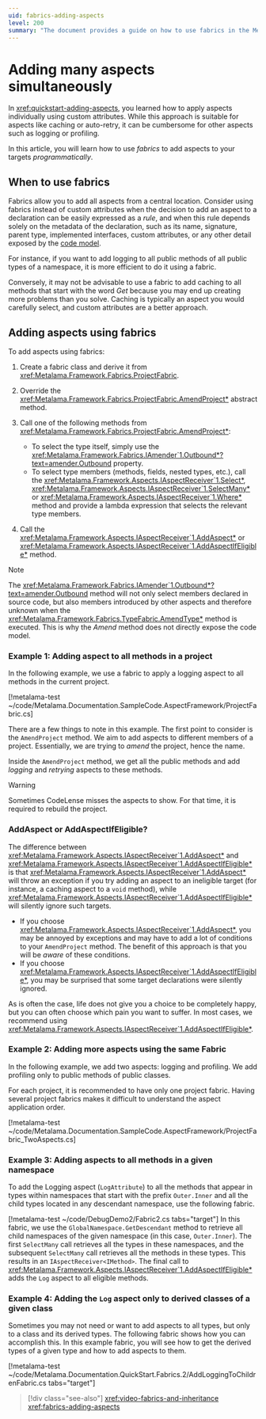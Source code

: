 ```yaml
---
uid: fabrics-adding-aspects
level: 200
summary: "The document provides a guide on how to use fabrics in the Metalama Framework to programmatically add aspects to targets, with examples and recommendations on when to use fabrics versus custom attributes."
---
```


# Adding many aspects simultaneously

In <xref:quickstart-adding-aspects>, you learned how to apply aspects individually using custom attributes. While this approach is suitable for aspects like caching or auto-retry, it can be cumbersome for other aspects such as logging or profiling.

In this article, you will learn how to use _fabrics_ to add aspects to your targets _programmatically_.

## When to use fabrics

Fabrics allow you to add all aspects from a central location. Consider using fabrics instead of custom attributes when the decision to add an aspect to a declaration can be easily expressed as a _rule_, and when this rule depends solely on the metadata of the declaration, such as its name, signature, parent type, implemented interfaces, custom attributes, or any other detail exposed by the [code model](xref:Metalama.Framework.Code).

For instance, if you want to add logging to all public methods of all public types of a namespace, it is more efficient to do it using a fabric.

Conversely, it may not be advisable to use a fabric to add caching to all methods that start with the word _Get_ because you may end up creating more problems than you solve. Caching is typically an aspect you would carefully select, and custom attributes are a better approach.

## Adding aspects using fabrics

To add aspects using fabrics:

1. Create a fabric class and derive it from <xref:Metalama.Framework.Fabrics.ProjectFabric>.

2. Override the <xref:Metalama.Framework.Fabrics.ProjectFabric.AmendProject*> abstract method.

3. Call one of the following methods from <xref:Metalama.Framework.Fabrics.ProjectFabric.AmendProject*>:

   * To select the type itself, simply use the <xref:Metalama.Framework.Fabrics.IAmender`1.Outbound*?text=amender.Outbound> property.
   * To select type members (methods, fields, nested types, etc.), call the <xref:Metalama.Framework.Aspects.IAspectReceiver`1.Select*>, <xref:Metalama.Framework.Aspects.IAspectReceiver`1.SelectMany*> or <xref:Metalama.Framework.Aspects.IAspectReceiver`1.Where*> method and provide a lambda expression that selects the relevant type members.

4. Call the <xref:Metalama.Framework.Aspects.IAspectReceiver`1.AddAspect*> or  <xref:Metalama.Framework.Aspects.IAspectReceiver`1.AddAspectIfEligible*> method.

> [!NOTE]
> The <xref:Metalama.Framework.Fabrics.IAmender`1.Outbound*?text=amender.Outbound> method will not only select members declared in source code, but also members introduced by other aspects and therefore unknown when the  <xref:Metalama.Framework.Fabrics.TypeFabric.AmendType*> method is executed. This is why the _Amend_ method does not directly expose the code model.


### Example 1: Adding aspect to all methods in a project

In the following example, we use a fabric to apply a logging aspect to all methods in the current project.

[!metalama-test  ~/code/Metalama.Documentation.SampleCode.AspectFramework/ProjectFabric.cs]

There are a few things to note in this example. The first point to consider is the `AmendProject` method. We aim to add aspects to different members of a project. Essentially, we are trying to _amend_ the project, hence the name.

Inside the `AmendProject` method, we get all the public methods and add _logging_ and _retrying_ aspects to these methods.

> [!WARNING]
> Sometimes CodeLense misses the aspects to show. For that time, it is required to rebuild the project.

### AddAspect or AddAspectIfEligible?

The difference between <xref:Metalama.Framework.Aspects.IAspectReceiver`1.AddAspect*> and  <xref:Metalama.Framework.Aspects.IAspectReceiver`1.AddAspectIfEligible*> is that <xref:Metalama.Framework.Aspects.IAspectReceiver`1.AddAspect*>  will throw an exception if you try adding an aspect to an ineligible target (for instance, a caching aspect to a `void` method), while <xref:Metalama.Framework.Aspects.IAspectReceiver`1.AddAspectIfEligible*> will silently ignore such targets.

* If you choose <xref:Metalama.Framework.Aspects.IAspectReceiver`1.AddAspect*>, you may be annoyed by exceptions and may have to add a lot of conditions to your `AmendProject` method. The benefit of this approach is that you will be _aware_ of these conditions.
* If you choose <xref:Metalama.Framework.Aspects.IAspectReceiver`1.AddAspectIfEligible*>, you may be surprised that some target declarations were silently ignored.

As is often the case, life does not give you a choice to be completely happy, but you can often choose which pain you want to suffer. In most cases, we recommend using <xref:Metalama.Framework.Aspects.IAspectReceiver`1.AddAspectIfEligible*>.

### Example 2: Adding more aspects using the same Fabric

In the following example, we add two aspects: logging and profiling. We add profiling only to public methods of public classes.

For each project, it is recommended to have only one project fabric. Having several project fabrics makes it difficult to understand the aspect application order.

[!metalama-test  ~/code/Metalama.Documentation.SampleCode.AspectFramework/ProjectFabric_TwoAspects.cs]

### Example 3: Adding aspects to all methods in a given namespace

To add the Logging aspect (`LogAttribute`) to all the methods that appear in types within namespaces that start with the prefix `Outer.Inner` and all the child types located in any descendant namespace, use the following fabric.

[!metalama-test  ~/code/DebugDemo2/Fabric2.cs tabs="target"]
In this fabric, we use the `GlobalNamespace.GetDescendant` method to retrieve all child namespaces of the given namespace (in this case, `Outer.Inner`). The first `SelectMany` call retrieves all the types in these namespaces, and the subsequent `SelectMany` call retrieves all the methods in these types. This results in an `IAspectReceiver<IMethod>`. The final call to <xref:Metalama.Framework.Aspects.IAspectReceiver`1.AddAspectIfEligible*> adds the `Log` aspect to all eligible methods.

### Example 4: Adding the `Log` aspect only to derived classes of a given class

Sometimes you may not need or want to add aspects to all types, but only to a class and its derived types. The following fabric shows how you can accomplish this. In this example fabric, you will see how to get the derived types of a given type and how to add aspects to them.

[!metalama-test ~/code/Metalama.Documentation.QuickStart.Fabrics.2/AddLoggingToChildrenFabric.cs tabs="target"]

> [!div class="see-also"]
> <xref:video-fabrics-and-inheritance>
> <xref:fabrics-adding-aspects>

